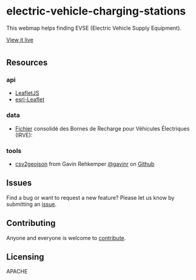 # electric-vehicle-charging-stations
This webmap helps finding EVSE (Electric Vehicle Supply Equipment).

[View it live](http://tsamaya.github.io/electric-vehicle-charging-stations)

#

## Resources
### api
* [LeafletJS](http://leafletjs.com/)
* [esri-Leaflet](http://esri.github.io/esri-leaflet/)

### data
* [Fichier](https://www.data.gouv.fr/fr/datasets/fichier-consolide-des-bornes-de-recharge-pour-vehicules-electriques-irve/) consolidé des Bornes de Recharge pour Véhicules Électriques (IRVE):

### tools
* [csv2geojson](http://csv.togeojson.com/) from Gavin Rehkemper [@gavinr](https://github.com/gavinr) on [Github](https://github.com/gavinr/csv-to-geojson)

## Issues

Find a bug or want to request a new feature?  Please let us know by submitting an [issue](https://github.com/tsamaya/electric-vehicle-charging-stations/issues).

## Contributing

Anyone and everyone is welcome to [contribute](https://github.com/tsamaya/electric-vehicle-charging-stations/pulls).

## Licensing
APACHE
